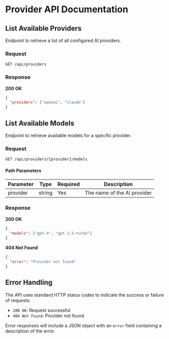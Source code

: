 # Provider API Documentation

## List Available Providers

Endpoint to retrieve a list of all configured AI providers.

### Request

```http
GET /api/providers
```

### Response

**200 OK**

```json
{
  "providers": ["openai", "claude"]
}
```

## List Available Models

Endpoint to retrieve available models for a specific provider.

### Request

```http
GET /api/providers/{provider}/models
```

#### Path Parameters

| Parameter | Type   | Required | Description |
|-----------|--------|----------|-------------|
| provider  | string | Yes      | The name of the AI provider |

### Response

**200 OK**

```json
{
  "models": ["gpt-4", "gpt-3.5-turbo"]
}
```

**404 Not Found**

```json
{
  "error": "Provider not found"
}
```

## Error Handling

The API uses standard HTTP status codes to indicate the success or failure of requests:

- `200 OK`: Request successful
- `404 Not Found`: Provider not found

Error responses will include a JSON object with an `error` field containing a description of the error.

